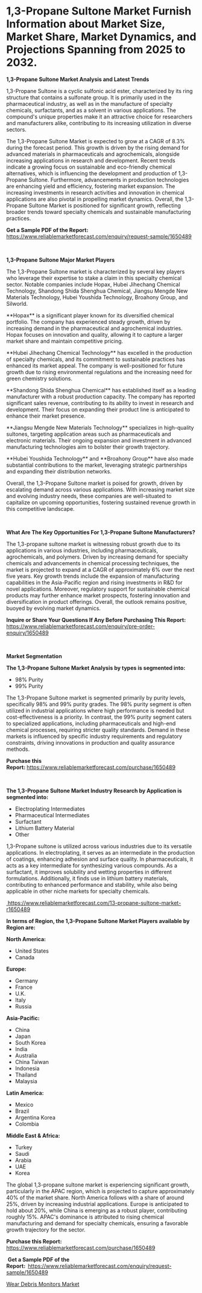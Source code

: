 <p><h1>1,3-Propane Sultone Market Furnish Information about Market Size, Market Share, Market Dynamics, and Projections Spanning from 2025 to 2032.</h1></p><p><strong>1,3-Propane Sultone Market Analysis and Latest Trends</strong></p>
<p><p>1,3-Propane Sultone is a cyclic sulfonic acid ester, characterized by its ring structure that contains a sulfonate group. It is primarily used in the pharmaceutical industry, as well as in the manufacture of specialty chemicals, surfactants, and as a solvent in various applications. The compound's unique properties make it an attractive choice for researchers and manufacturers alike, contributing to its increasing utilization in diverse sectors.</p><p>The 1,3-Propane Sultone Market is expected to grow at a CAGR of 8.3% during the forecast period. This growth is driven by the rising demand for advanced materials in pharmaceuticals and agrochemicals, alongside increasing applications in research and development. Recent trends indicate a growing focus on sustainable and eco-friendly chemical alternatives, which is influencing the development and production of 1,3-Propane Sultone. Furthermore, advancements in production technologies are enhancing yield and efficiency, fostering market expansion. The increasing investments in research activities and innovation in chemical applications are also pivotal in propelling market dynamics. Overall, the 1,3-Propane Sultone Market is positioned for significant growth, reflecting broader trends toward specialty chemicals and sustainable manufacturing practices.</p></p>
<p><strong>Get a Sample PDF of the Report:&nbsp;</strong> <a href="https://www.reliablemarketforecast.com/enquiry/request-sample/1650489?utm_campaign=2724&utm_medium=2&utm_source=Github&utm_content=ia&utm_term=23032025&utm_id=13-propane-sultone">https://www.reliablemarketforecast.com/enquiry/request-sample/1650489</a></p>
<p>&nbsp;</p>
<p><strong>1,3-Propane Sultone Major Market Players</strong></p>
<p><p>The 1,3-Propane Sultone market is characterized by several key players who leverage their expertise to stake a claim in this specialty chemical sector. Notable companies include Hopax, Hubei Jihechang Chemical Technology, Shandong Shida Shenghua Chemical, Jiangsu Mengde New Materials Technology, Hubei Youshida Technology, Broahony Group, and Silworld.</p><p>**Hopax** is a significant player known for its diversified chemical portfolio. The company has experienced steady growth, driven by increasing demand in the pharmaceutical and agrochemical industries. Hopax focuses on innovation and quality, allowing it to capture a larger market share and maintain competitive pricing.</p><p>**Hubei Jihechang Chemical Technology** has excelled in the production of specialty chemicals, and its commitment to sustainable practices has enhanced its market appeal. The company is well-positioned for future growth due to rising environmental regulations and the increasing need for green chemistry solutions.</p><p>**Shandong Shida Shenghua Chemical** has established itself as a leading manufacturer with a robust production capacity. The company has reported significant sales revenue, contributing to its ability to invest in research and development. Their focus on expanding their product line is anticipated to enhance their market presence.</p><p>**Jiangsu Mengde New Materials Technology** specializes in high-quality sultones, targeting application areas such as pharmaceuticals and electronic materials. Their ongoing expansion and investment in advanced manufacturing technologies aim to bolster their growth trajectory.</p><p>**Hubei Youshida Technology** and **Broahony Group** have also made substantial contributions to the market, leveraging strategic partnerships and expanding their distribution networks.</p><p>Overall, the 1,3-Propane Sultone market is poised for growth, driven by escalating demand across various applications. With increasing market size and evolving industry needs, these companies are well-situated to capitalize on upcoming opportunities, fostering sustained revenue growth in this competitive landscape.</p></p>
<p>&nbsp;</p>
<p><strong>What Are The Key Opportunities For 1,3-Propane Sultone Manufacturers?</strong></p>
<p><p>The 1,3-propane sultone market is witnessing robust growth due to its applications in various industries, including pharmaceuticals, agrochemicals, and polymers. Driven by increasing demand for specialty chemicals and advancements in chemical processing techniques, the market is projected to expand at a CAGR of approximately 6% over the next five years. Key growth trends include the expansion of manufacturing capabilities in the Asia-Pacific region and rising investments in R&D for novel applications. Moreover, regulatory support for sustainable chemical products may further enhance market prospects, fostering innovation and diversification in product offerings. Overall, the outlook remains positive, buoyed by evolving market dynamics.</p></p>
<p><strong>Inquire or Share Your Questions If Any Before Purchasing This Report:</strong> <a href="https://www.reliablemarketforecast.com/enquiry/pre-order-enquiry/1650489?utm_campaign=2724&utm_medium=2&utm_source=Github&utm_content=ia&utm_term=23032025&utm_id=13-propane-sultone">https://www.reliablemarketforecast.com/enquiry/pre-order-enquiry/1650489</a></p>
<p>&nbsp;</p>
<p><strong>Market Segmentation</strong></p>
<p><strong>The 1,3-Propane Sultone Market Analysis by types is segmented into:</strong></p>
<p><ul><li>98% Purity</li><li>99% Purity</li></ul></p>
<p><p>The 1,3-Propane Sultone market is segmented primarily by purity levels, specifically 98% and 99% purity grades. The 98% purity segment is often utilized in industrial applications where high performance is needed but cost-effectiveness is a priority. In contrast, the 99% purity segment caters to specialized applications, including pharmaceuticals and high-end chemical processes, requiring stricter quality standards. Demand in these markets is influenced by specific industry requirements and regulatory constraints, driving innovations in production and quality assurance methods.</p></p>
<p><strong>Purchase this Report:&nbsp;</strong><a href="https://www.reliablemarketforecast.com/purchase/1650489?utm_campaign=2724&utm_medium=2&utm_source=Github&utm_content=ia&utm_term=23032025&utm_id=13-propane-sultone">https://www.reliablemarketforecast.com/purchase/1650489</a></p>
<p>&nbsp;</p>
<p><strong>The 1,3-Propane Sultone Market Industry Research by Application is segmented into:</strong></p>
<p><ul><li>Electroplating Intermediates</li><li>Pharmaceutical Intermediates</li><li>Surfactant</li><li>Lithium Battery Material</li><li>Other</li></ul></p>
<p><p>1,3-Propane sultone is utilized across various industries due to its versatile applications. In electroplating, it serves as an intermediate in the production of coatings, enhancing adhesion and surface quality. In pharmaceuticals, it acts as a key intermediate for synthesizing various compounds. As a surfactant, it improves solubility and wetting properties in different formulations. Additionally, it finds use in lithium battery materials, contributing to enhanced performance and stability, while also being applicable in other niche markets for specialty chemicals.</p></p>
<p><a href="https://www.reliablemarketforecast.com/13-propane-sultone-market-r1650489?utm_campaign=2724&utm_medium=2&utm_source=Github&utm_content=ia&utm_term=23032025&utm_id=13-propane-sultone">&nbsp;https://www.reliablemarketforecast.com/13-propane-sultone-market-r1650489</a></p>
<p><strong>In terms of Region, the 1,3-Propane Sultone Market Players available by Region are:</strong></p>
<p>
    <p> <strong> North America: </strong>
        <ul>
            <li>United States</li>
            <li>Canada</li>
        </ul>
        </p> 
    <p> <strong> Europe: </strong>
        <ul>
            <li>Germany</li>
            <li>France</li>
            <li>U.K.</li>
            <li>Italy</li>
            <li>Russia</li>
        </ul>
        </p> 
    <p> <strong> Asia-Pacific: </strong>
        <ul>
            <li>China</li>
            <li>Japan</li>
            <li>South Korea</li>
            <li>India</li>
            <li>Australia</li>
            <li>China Taiwan</li>
            <li>Indonesia</li>
            <li>Thailand</li>
            <li>Malaysia</li>
        </ul>
        </p> 
    <p> <strong> Latin America: </strong>
        <ul>
            <li>Mexico</li>
            <li>Brazil</li>
            <li>Argentina Korea</li>
            <li>Colombia</li>
        </ul>
        </p> 
    <p> <strong> Middle East & Africa: </strong>
        <ul>
            <li>Turkey</li>
            <li>Saudi</li>
            <li>Arabia</li>
            <li>UAE</li>
            <li>Korea</li>
        </ul>
    </p>
    </p>
<p><p>The global 1,3-propane sultone market is experiencing significant growth, particularly in the APAC region, which is projected to capture approximately 40% of the market share. North America follows with a share of around 25%, driven by increasing industrial applications. Europe is anticipated to hold about 20%, while China is emerging as a robust player, contributing roughly 15%. APAC's dominance is attributed to rising chemical manufacturing and demand for specialty chemicals, ensuring a favorable growth trajectory for the sector.</p></p>
<p><strong>Purchase this Report: </strong><a href="https://www.reliablemarketforecast.com/purchase/1650489?utm_campaign=2724&utm_medium=2&utm_source=Github&utm_content=ia&utm_term=23032025&utm_id=13-propane-sultone">https://www.reliablemarketforecast.com/purchase/1650489</a></p>
<p>&nbsp;<strong>Get a Sample PDF of the Report:&nbsp;&nbsp;</strong><a href="https://www.reliablemarketforecast.com/enquiry/request-sample/1650489?utm_campaign=2724&utm_medium=2&utm_source=Github&utm_content=ia&utm_term=23032025&utm_id=13-propane-sultone">https://www.reliablemarketforecast.com/enquiry/request-sample/1650489</a></p>
<p><strong></strong></p>
<p><p><a href="https://github.com/berbelsagwan/Market-Research-Report-List-1/blob/main/wear-debris-monitors-market.md?utm_campaign=2724&utm_medium=2&utm_source=Github&utm_content=ia&utm_term=23032025&utm_id=13-propane-sultone">Wear Debris Monitors Market</a></p></p>